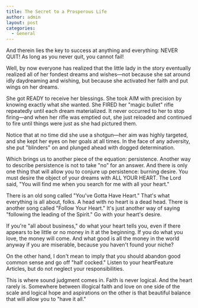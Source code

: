 ```yaml
---
title: The Secret to a Prosperous Life
author: admin
layout: post
categories:
  - General
---
```

And therein lies the key to success at anything and everything: NEVER QUIT! As long as you never quit, you cannot fail!

Well, by now everyone has realized that the little lady in the story eventually realized all of her fondest dreams and wishes—not because she sat around idly daydreaming
and wishing, but because she activated her faith and put wings on her dreams.

She got READY to receive her blessings. She took AIM with precision by knowing exactly what she wanted. She FIRED her "magic bullet" rifle repeatedly until each dream 
materialized. It never occurred to her to stop firing—and when her rifle was emptied out, she just reloaded and continued to fire until things were just as she had pictured them.

Notice that at no time did she use a shotgun—her aim was highly targeted, and she kept her eyes on her goals at all times. In the face of any adversity, she put "blinders" on and plunged 
ahead with dogged determination.

Which brings us to another piece of the equation: persistence. Another way to describe persistence is not to take "no" for an answer. And there is only one thing that will allow you to 
conjure up persistence: burning desire. You must desire the object of your dreams with ALL YOUR HEART. The Lord said, "You will find me when you search for me with all your heart."

There is an old song called "You've Gotta Have Heart." That's what everything is all about, folks. A head with no heart is a dead head. 
There is another song called "Follow Your Heart." It's just another way of saying "following the leading of the Spirit." Go with your 
heart's desire.

If you're "all about business," do what your heart tells you, even if there appears to be little or no money in it at the beginning. If 
you do what you love, the money will come. And what good is all the money in the world anyway if you are miserable, because you
haven't found your niche?

On the other hand, I don't mean to imply that you should abandon good common sense and go off "half cocked." Listen to your heartFeature Articles, but do not neglect your responsibilities.

This is where sound judgment comes in. Faith is never logical. And the heart rarely is. Somewhere between illogical faith and love on one side of the scale and logical hope and aspirations 
on the other is that beautiful balance that will allow you to "have it all."
